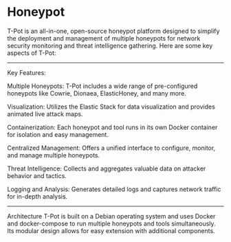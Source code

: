 # Honeypot
T-Pot is an all-in-one, open-source honeypot platform designed to simplify the deployment and management of multiple honeypots for network security monitoring and threat intelligence gathering. Here are some key aspects of T-Pot:


************
Key Features:

Multiple Honeypots: T-Pot includes a wide range of pre-configured honeypots like Cowrie, Dionaea, ElasticHoney, and many more.

Visualization: Utilizes the Elastic Stack for data visualization and provides animated live attack maps.

Containerization: Each honeypot and tool runs in its own Docker container for isolation and easy management.

Centralized Management: Offers a unified interface to configure, monitor, and manage multiple honeypots.

Threat Intelligence: Collects and aggregates valuable data on attacker behavior and tactics.

Logging and Analysis: Generates detailed logs and captures network traffic for in-depth analysis.


************
Architecture
T-Pot is built on a Debian operating system and uses Docker and docker-compose to run multiple honeypots and tools simultaneously. Its modular design allows for easy extension with additional components.